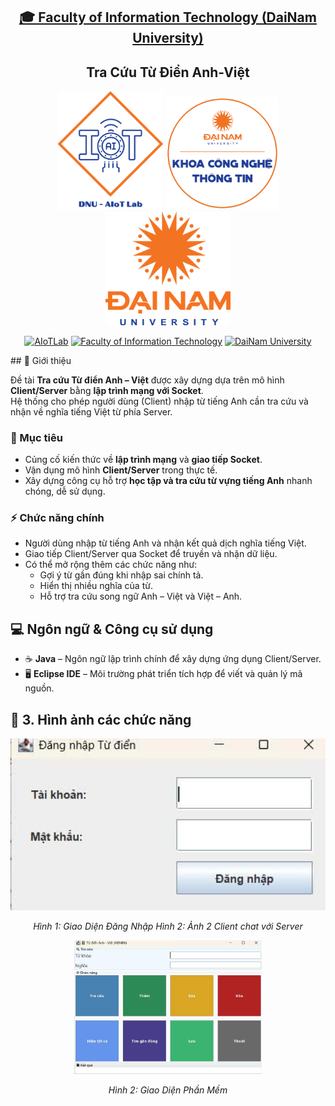 <h2 align="center">
    <a href="https://dainam.edu.vn/vi/khoa-cong-nghe-thong-tin">
    🎓 Faculty of Information Technology (DaiNam University)
    </a>
</h2>
<h2 align="center">
   Tra Cứu Từ Điển Anh-Việt
</h2>
<div align="center">
    <p align="center">
        <img src="docs/aiotlab_logo.png" alt="AIoTLab Logo" width="170"/>
        <img src="docs/fitdnu_logo.png" alt="AIoTLab Logo" width="180"/>
        <img src="docs/dnu_logo.png" alt="DaiNam University Logo" width="200"/>
    </p>

[![AIoTLab](https://img.shields.io/badge/AIoTLab-green?style=for-the-badge)](https://www.facebook.com/DNUAIoTLab)
[![Faculty of Information Technology](https://img.shields.io/badge/Faculty%20of%20Information%20Technology-blue?style=for-the-badge)](https://dainam.edu.vn/vi/khoa-cong-nghe-thong-tin)
[![DaiNam University](https://img.shields.io/badge/DaiNam%20University-orange?style=for-the-badge)](https://dainam.edu.vn)

</div>
## 📖 Giới thiệu  

Đề tài **Tra cứu Từ điển Anh – Việt** được xây dựng dựa trên mô hình **Client/Server** bằng **lập trình mạng với Socket**.  
Hệ thống cho phép người dùng (Client) nhập từ tiếng Anh cần tra cứu và nhận về nghĩa tiếng Việt từ phía Server.  

### 🎯 Mục tiêu  
- Củng cố kiến thức về **lập trình mạng** và **giao tiếp Socket**.  
- Vận dụng mô hình **Client/Server** trong thực tế.  
- Xây dựng công cụ hỗ trợ **học tập và tra cứu từ vựng tiếng Anh** nhanh chóng, dễ sử dụng.  

### ⚡ Chức năng chính  
- Người dùng nhập từ tiếng Anh và nhận kết quả dịch nghĩa tiếng Việt.  
- Giao tiếp Client/Server qua Socket để truyền và nhận dữ liệu.  
- Có thể mở rộng thêm các chức năng như:  
  - Gợi ý từ gần đúng khi nhập sai chính tả.  
  - Hiển thị nhiều nghĩa của từ.  
  - Hỗ trợ tra cứu song ngữ Anh – Việt và Việt – Anh.  
## 💻 Ngôn ngữ & Công cụ sử dụng  

- ☕ **Java** – Ngôn ngữ lập trình chính để xây dựng ứng dụng Client/Server.  
- 🖥️ **Eclipse IDE** – Môi trường phát triển tích hợp để viết và quản lý mã nguồn.
## 🚀 3. Hình ảnh các chức năng

<p align="center">
  <img src="docs/1.jpg" alt="Ảnh 1" width="800"/>
</p>

<p align="center">
  <em>Hình 1: Giao Diện Đăng Nhập  Hình 2: Ảnh 2 Client chat với Server</em>
</p>

<p align="center">
  <img src="docs/2.jpg" alt="Ảnh 2" width="300"/>
</p>
<p align="center">
  <em> Hình 2: Giao Diện Phần Mềm</em>
</p>
 
